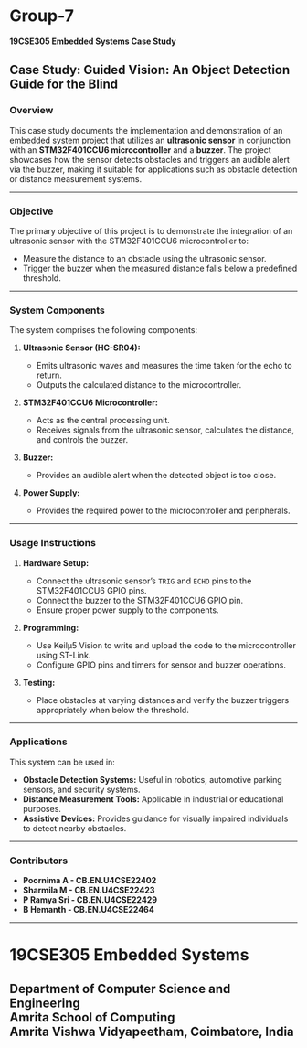 # **Group-7**  
**19CSE305 Embedded Systems Case Study**

## **Case Study: Guided Vision: An Object Detection Guide for the Blind**

### **Overview**  
This case study documents the implementation and demonstration of an embedded system project that utilizes an **ultrasonic sensor** in conjunction with an **STM32F401CCU6 microcontroller** and a **buzzer**. The project showcases how the sensor detects obstacles and triggers an audible alert via the buzzer, making it suitable for applications such as obstacle detection or distance measurement systems.

---

### **Objective**  
The primary objective of this project is to demonstrate the integration of an ultrasonic sensor with the STM32F401CCU6 microcontroller to:  
- Measure the distance to an obstacle using the ultrasonic sensor.  
- Trigger the buzzer when the measured distance falls below a predefined threshold.

---

### **System Components**  
The system comprises the following components:  

1. **Ultrasonic Sensor (HC-SR04):**  
   - Emits ultrasonic waves and measures the time taken for the echo to return.  
   - Outputs the calculated distance to the microcontroller.  

2. **STM32F401CCU6 Microcontroller:**  
   - Acts as the central processing unit.  
   - Receives signals from the ultrasonic sensor, calculates the distance, and controls the buzzer.  

3. **Buzzer:**  
   - Provides an audible alert when the detected object is too close.  

4. **Power Supply:**  
   - Provides the required power to the microcontroller and peripherals.

---

### **Usage Instructions**  
1. **Hardware Setup:**
   - Connect the ultrasonic sensor’s `TRIG` and `ECHO` pins to the STM32F401CCU6 GPIO pins.
   - Connect the buzzer to the STM32F401CCU6 GPIO pin.
   - Ensure proper power supply to the components.

2. **Programming:**
   - Use Keilµ5 Vision to write and upload the code to the microcontroller using ST-Link.
   - Configure GPIO pins and timers for sensor and buzzer operations.

3. **Testing:**
   - Place obstacles at varying distances and verify the buzzer triggers appropriately when below the threshold.

---

### **Applications**  
This system can be used in:  
- **Obstacle Detection Systems:** Useful in robotics, automotive parking sensors, and security systems.  
- **Distance Measurement Tools:** Applicable in industrial or educational purposes.  
- **Assistive Devices:** Provides guidance for visually impaired individuals to detect nearby obstacles.

---

### **Contributors**  
- **Poornima A  - CB.EN.U4CSE22402**  
- **Sharmila M  - CB.EN.U4CSE22423**  
- **P Ramya Sri - CB.EN.U4CSE22429**  
- **B Hemanth   - CB.EN.U4CSE22464**

---
# **19CSE305 Embedded Systems**  
**Department of Computer Science and Engineering**  
**Amrita School of Computing**  
**Amrita Vishwa Vidyapeetham, Coimbatore, India**  
---

  

